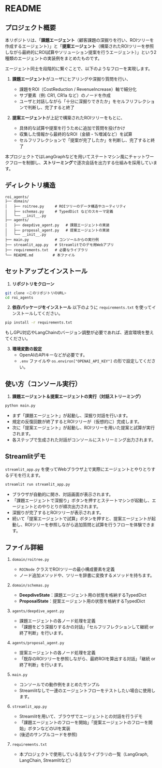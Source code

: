 # README

## プロジェクト概要

本リポジトリは、「**課題エージェント**（顧客課題の深掘りを行い、ROIツリーを作成するエージェント）」と「**提案エージェント**（構築されたROIツリーを参照しながら最終的にROI試算やソリューション提案を行うエージェント）」という2種類のエージェントの実装例をまとめたものです。

エージェント同士を段階的に繋ぐことで、以下のようなフローを実現します。

1. **課題エージェント**がユーザにヒアリングや深掘り質問を行い、
   * 課題をROI（CostReduction / RevenueIncrease）軸で細分化
   * サブ要素（例: CR1, CR1a など）のノードを作成
   * ユーザと対話しながら「十分に深掘りできたか」をセルフリフレクションで判断し、完了すると終了

2. **提案エージェント**が上記で構築されたROIツリーをもとに、
   * 具体的な試算や提案を行うために追加で質問を投げかけ
   * 収集した情報から最終的なROI（金額・%増減など）を試算
   * セルフリフレクションで「提案が完了したか」を判断し、完了すると終了

本プロジェクトではLangGraphなどを用いてステートマシン風にチャットワークフローを制御し、**ストリーミング**で逐次会話を出力する仕組みを採用しています。

## ディレクトリ構造

```
roi_agents/
├── domain/
│   ├── roitree.py     # ROIツリーのデータ構造やユーティリティ
│   ├── schemas.py     # TypedDict などのスキーマ定義
│   └── __init__.py
├── agents/
│   ├── deepdive_agent.py   # 課題エージェントの実装
│   ├── proposal_agent.py   # 提案エージェントの実装
│   └── __init__.py
├── main.py            # コンソールからの実行例
├── streamlit_app.py   # Streamlitでのデモ用Webアプリ
├── requirements.txt   # 必要なライブラリ
└── README.md         # 本ファイル
```

## セットアップとインストール

1. **リポジトリをクローン**
```bash
git clone <このリポジトリのURL>
cd roi_agents
```

2. **依存パッケージをインストール**
以下のように `requirements.txt` を使ってインストールしてください。

```bash
pip install -r requirements.txt
```

もしGPU対応やLangChainのバージョン調整が必要であれば、適宜環境を整えてください。

3. **環境変数の設定**
   * OpenAIのAPIキーなどが必要です。
   * `.env` ファイルや `os.environ["OPENAI_API_KEY"]` の形で設定してください。

## 使い方（コンソール実行）

1. **課題エージェント＆提案エージェントの実行（対話ストリーミング）**
```bash
python main.py
```
   * まず「課題エージェント」が起動し、深掘り対話を行います。
   * 規定の反復回数が終了するとROIツリーが（仮想的に）完成します。
   * 次に「提案エージェント」が起動し、ROIツリーを用いた提案と試算が実行されます。
   * 各ステップで生成された対話がコンソールにストリーミング出力されます。

## Streamlitデモ

`streamlit_app.py` を使ってWebブラウザ上で実際にエージェントとやりとりするデモを行えます。

```bash
streamlit run streamlit_app.py
```

* ブラウザが自動的に開き、対話画面が表示されます。
* 「課題エージェントで深掘り」ボタンを押すとステートマシンが起動し、エージェントとのやりとりが順次出力されます。
* 深掘りが完了するとROIツリーが表示されます。
* 続いて「提案エージェントで試算」ボタンを押すと、提案エージェントが起動し、ROIツリーを参照しながら追加質問と試算を行うフローを体験できます。

## ファイル詳細

1. `domain/roitree.py`
   * `ROINode` クラスでROIツリーの最小構成要素を定義
   * ノード追加メソッドや、ツリーを辞書に変換するメソッドを持ちます。

2. `domain/schemas.py`
   * **DeepdiveState**：課題エージェント用の状態を格納するTypedDict
   * **ProposalState**：提案エージェント用の状態を格納するTypedDict

3. `agents/deepdive_agent.py`
   * 課題エージェントの各ノード処理を定義
   * 「課題をどう深掘りするかの対話」「セルフリフレクションして継続 or 終了判断」を行います。

4. `agents/proposal_agent.py`
   * 提案エージェントの各ノード処理を定義
   * 「既存のROIツリーを参照しながら、最終ROIを算出する対話」「継続 or 終了判断」を行います。

5. `main.py`
   * コンソールでの動作例をまとめたサンプル
   * Streamlitなしで一連のエージェントフローをテストしたい場合に使用します。

6. `streamlit_app.py`
   * Streamlitを用いて、ブラウザでエージェントとの対話を行うデモ
   * 「課題エージェントのフローを開始」「提案エージェントのフローを開始」ボタンなどのUIを実装
   * (後述のサンプルコードを参照)

7. `requirements.txt`
   * 本プロジェクトで使用している主なライブラリの一覧（LangGraph, LangChain, Streamlitなど）